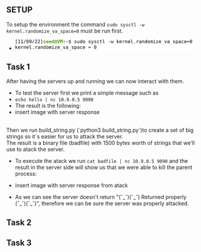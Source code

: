 ## SETUP

To setup the environment the command `sudo sysctl -w kernel.randomize_va_space=0` must be run first.

- ![SETUP](/Images/Week7/SETUP.PNG "SETUP")

## Task 1
After having the servers up and running we can now interact with them. 
- To test the server first we print a simple message such as
- `echo hello | nc 10.9.0.5 9090`
- The result is the following:
- insert image with server response
<br>
Then we run build_string.py (`python3 build_string.py`)to create a set of big strings so it´s easier for us to attack the server.
<br>
The result is a binary file (badfile) with 1500 bytes worth of strings that we'll use to atack the server.

- To execute the atack we run `cat badfile | nc 10.9.0.5 9090` and the result in the server side will show us that we were able to kill the parent process:
- insert image with server response from atack

- As we can see the server doesn't return "(ˆ_ˆ)(ˆ_ˆ) Returned properly (ˆ_ˆ)(ˆ_ˆ)", therefore we can be sure the server was properly attacked.


## Task 2



## Task 3
